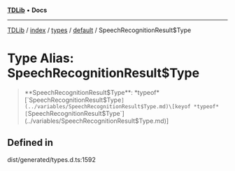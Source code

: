[**TDLib**](../../../../../../README.md) • **Docs**

***

[TDLib](../../../../../../modules.md) / [index](../../../../../README.md) / [types](../../../README.md) / [default](../README.md) / SpeechRecognitionResult$Type

# Type Alias: SpeechRecognitionResult$Type

> **SpeechRecognitionResult$Type**: *typeof* [`SpeechRecognitionResult$Type`](../variables/SpeechRecognitionResult$Type.md)\[keyof *typeof* [`SpeechRecognitionResult$Type`](../variables/SpeechRecognitionResult$Type.md)\]

## Defined in

dist/generated/types.d.ts:1592
